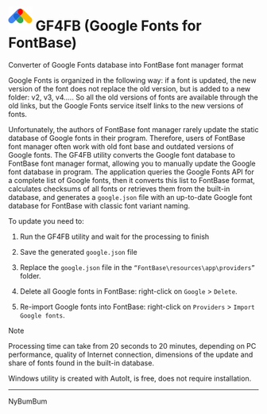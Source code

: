 # ![](ico\48up.png) GF4FB (Google Fonts for FontBase) 

Converter of Google Fonts database into FontBase font manager format



Google Fonts is organized in the following way: if a font is updated, the new version of the font does not replace the old version, but is added to a new folder: v2, v3, v4..... So all the old versions of fonts are available through the old links, but the Google Fonts service itself links to the new versions of fonts. 

Unfortunately, the authors of FontBase font manager rarely update the static database of Google fonts in their program. Therefore, users of FontBase font manager often work with old font base and outdated versions of Google fonts. The GF4FB utility converts the Google font database to FontBase font manager format, allowing you to manually update the Google font database in program. The application queries the Google Fonts API for a complete list of Google fonts, then it converts this list to FontBase format, calculates checksums of all fonts or retrieves them from the built-in database, and generates a `google.json` file with an up-to-date Google font database for FontBase with classic font variant naming.



To update you need to:

1. Run the GF4FB utility and wait for the processing to finish

2. Save the generated `google.json` file

3. Replace the `google.json` file in the `“FontBase\resources\app\providers”` folder.

4. Delete all Google fonts in FontBase: right-click on `Google` > `Delete`.

5. Re-import Google fonts into FontBase: right-click on `Providers` > `Import Google fonts`.



> [!NOTE]
> Processing time can take from 20 seconds to 20 minutes, depending on PC performance, quality of Internet connection, dimensions of the update and share of fonts found in the built-in database.

Windows utility is created with AutoIt, is free, does not require installation.

------
NyBumBum